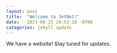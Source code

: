 ```yaml
---
layout: post
title:  "Welcome to JetNet!"
date:   2021-06-21 20:53:38 -0700
categories: jekyll update
---
```


We have a website! Stay tuned for updates. 
